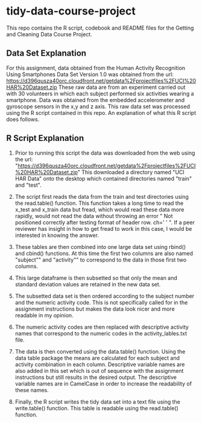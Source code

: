tidy-data-course-project
========================

This repo contains the R script, codebook and README files for the Getting and 
Cleaning Data Course Project.

## Data Set Explanation

For this assignment, data obtained from the Human Activity Recognition Using 
Smartphones Data Set Version 1.0 was obtained from the url: 
https://d396qusza40orc.cloudfront.net/getdata%2Fprojectfiles%2FUCI%20HAR%20Dataset.zip
These raw data are from an experiment carried out with 30 volunteers in which 
each subject performed six activities wearing a smartphone. Data was obtained 
from the embedded accelerometer and gyroscope sensors in the x,y and z axis. 
This raw data set was processed using the R script contained in this repo.  An
explanation of what this R script does follows.

## R Script Explanation

1.  Prior to running this script the data was downloaded from the web using the
url: 
"https://d396qusza40orc.cloudfront.net/getdata%2Fprojectfiles%2FUCI%20HAR%20Dataset.zip"
This downloaded a directory named "UCI HAR Data" onto the desktop which 
contained directories named "train" and "test". 

2.  The script first reads the data from the train and test directories using
the read.table() function.  This function takes a long time to read the x_test 
and x_train data but fread, which would read these data more rapidly, would not 
read the data without throwing an error " Not positioned correctly after testing
format of header row. ch=' ' ". If a peer reviewer has insight in how to get 
fread to work in this case, I would be interested in knowing the answer.

3. These tables are then combined into one large data set using rbind() and
cbind() functions.  At this time the first two columns are also named 
"subject"" and "activity"" to correspond to the data in those first two columns. 

4. This large dataframe is then subsetted so that only the mean and standard 
deviation values are retained in the new data set.

5. The subsetted data set is then ordered according to the subject number and 
the numeric activity code.  This is not specifically called for in the 
assignment instructions but makes the data look nicer and more readable in my 
opinion.

6. The numeric activity codes are then replaced with descriptive activity names 
that correspond to the numeric codes in the activity_lables.txt file.

7. The data is then converted using the data.table() function. Using the data 
table package the means are calculated for each subject and activity combination
in each column. Descriptive variable names are also added in this set which is 
out of sequence with the assignment instructions but still results in the 
desired output.  The descriptive variable names are in CamelCase in order to 
increase the readability of these names.

8. Finally, the R script writes the tidy data set into a text file using the 
write.table() function.  This table is readable using the read.table() function.





